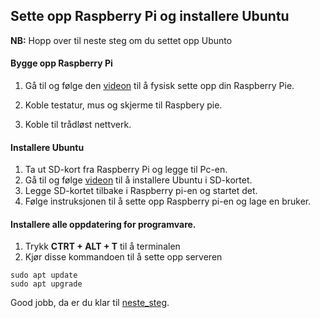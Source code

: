 ## Sette opp Raspberry Pi og installere Ubuntu

**NB:** Hopp over til neste steg om du settet opp Ubunto

#### Bygge opp Raspberry Pi

1. Gå til og følge den [videon](https://www.youtube.com/watch?v=S9CYlpbSz-c) til å fysisk sette opp din Raspberry Pie.

2. Koble testatur, mus og skjerme til Raspbery pie.

3. Koble til trådløst nettverk.


#### Installere Ubuntu

1. Ta ut SD-kort fra Raspberry Pi og legge til Pc-en.
2. Gå til og følge [videon](https://www.youtube.com/watch?v=jY98oY9orDo) til å installere Ubuntu i SD-kortet.
3. Legge SD-kortet tilbake i Raspberry pi-en og startet det.
4. Følge instruksjonen til å sette opp Raspberry pi-en og lage en bruker.

#### Installere alle oppdatering for programvare.

1. Trykk **CTRT + ALT + T** til å terminalen 
2. Kjør disse kommandoen til å sette opp serveren

``` CONSOLE
sudo apt update
sudo apt upgrade
```

Good jobb, da er du klar til [neste_steg](/Installere_programvare/READ_FIRST.md).